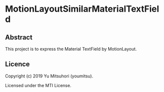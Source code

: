 # MotionLayoutSimilarMaterialTextField

## Abstract

This project is to express the Material TextField by MotionLayout.

## Licence

Copyright (c) 2019 Yu Mitsuhori (youmitsu).

Licensed under the MTI License.
